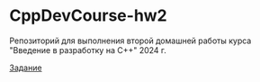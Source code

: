 # CppDevCourse-hw2

Репозиторий для выполнения второй домашней работы
курса "Введение в разработку на С++" 2024 г.

[Задание](https://disk.yandex.ru/i/3iHlX9TXbsNlCw)
